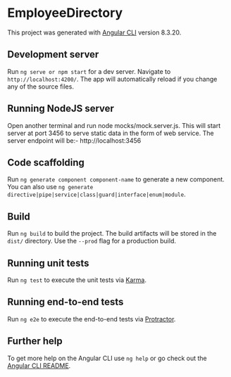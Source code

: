 # EmployeeDirectory

This project was generated with [Angular CLI](https://github.com/angular/angular-cli) version 8.3.20.

## Development server

Run `ng serve or npm start` for a dev server. Navigate to `http://localhost:4200/`. The app will automatically reload if you change any of the source files.

## Running NodeJS server
Open another terminal and run node mocks/mock.server.js. This will start server at port 3456 to serve static data in the form of web service.
The server endpoint will be:- http://localhost:3456

## Code scaffolding

Run `ng generate component component-name` to generate a new component. You can also use `ng generate directive|pipe|service|class|guard|interface|enum|module`.

## Build

Run `ng build` to build the project. The build artifacts will be stored in the `dist/` directory. Use the `--prod` flag for a production build.

## Running unit tests

Run `ng test` to execute the unit tests via [Karma](https://karma-runner.github.io).

## Running end-to-end tests

Run `ng e2e` to execute the end-to-end tests via [Protractor](http://www.protractortest.org/).

## Further help

To get more help on the Angular CLI use `ng help` or go check out the [Angular CLI README](https://github.com/angular/angular-cli/blob/master/README.md).
